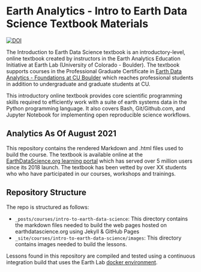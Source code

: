 # Earth Analytics - Intro to Earth Data Science Textbook Materials

[![DOI](https://zenodo.org/badge/205400714.svg)](https://doi.org/10.5281/zenodo.3382162)

The Introduction to Earth Data Science textbook is an introductory-level,
online textbook created by instructors in the Earth Analytics Education
Initiative at Earth Lab (University of Colorado - Boulder). The textbook supports
courses in the Professional Graduate Certificate in <a href="https://www.colorado.edu/earthlab/earth-data-analytics-foundations-professional-certificate" target="_blank">Earth Data Analytics - Foundations at CU Boulder</a> which reaches professional students in addition to undergraduate
and graduate students at CU.

This introductory online textbook provides core scientific programming skills
required to efficiently work with a suite of earth systems data in the Python
programming language. It also covers Bash, Git/Github.com, and Jupyter Notebook
for implementing open reproducible science workflows.


## Analytics As Of August 2021
This repository contains the rendered Markdown and .html files used to build the
course. The textbook is available online at the
<a href="https://www.earthdatascience.org/courses/intro-to-earth-data-science/" target="_blank">EarthDataScience.org learning portal</a> which has served over 5
million users since its 2018 launch. The textbook has been vetted by over XX
students who who have participated in our courses, workshops and trainings.

## Repository Structure

The repo is structured as follows:

* `_posts/courses/intro-to-earth-data-science`: This directory contains the markdown files needed to build the web pages hosted on earthdatascience.org using Jekyll & GitHub Pages
* `_site/courses/intro-to-earth-data-science/images`: This directory contains images needed to build the lessons.

Lessons found in this repository are compiled and tested using a continuous
integration build that uses the Earth Lab [docker environment](https://github.com/earthlab/r-python-eds-lessons-env).
